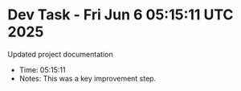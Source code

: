 # Dev Task - Fri Jun  6 05:15:11 UTC 2025
Updated project documentation
- Time: 05:15:11
- Notes: This was a key improvement step.

